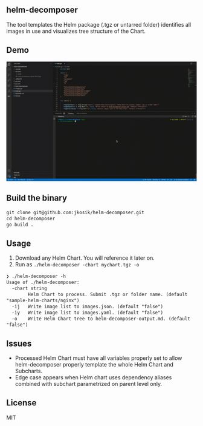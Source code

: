 ## helm-decomposer
The tool templates the Helm package (.tgz or untarred folder) identifies all images in use and visualizes tree structure of the Chart.

## Demo
![](readme/readme.gif)

## Build the binary
```
git clone git@github.com:jkosik/helm-decomposer.git
cd helm-decomposer
go build .
```

## Usage
1. Download any Helm Chart. You will reference it later on.
2. Run as `./helm-decomposer -chart mychart.tgz -o`
```
❯ ./helm-decomposer -h
Usage of ./helm-decomposer:
  -chart string     
        Helm Chart to process. Submit .tgz or folder name. (default "sample-helm-charts/nginx")
  -ij   Write image list to images.json. (default "false")
  -iy   Write image list to images.yaml. (default "false")
  -o    Write Helm Chart tree to helm-decomposer-output.md. (default "false")
```

## Issues
- Processed Helm Chart must have all variables properly set to allow helm-decomposer properly template the whole Helm Chart and Subcharts.
- Edge case appears when Helm chart uses dependency aliases combined with subchart parametrized on parent level only.

## License
MIT
